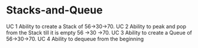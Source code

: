 # Stacks-and-Queue
UC 1  Ability to create a Stack of 56->30->70. UC 2  Ability to peak and pop from the Stack till it is empty 56 ->30  ->70.  UC 3 Ability to create a Queue of 56->30->70. UC 4  Ability to dequeue from the beginning
